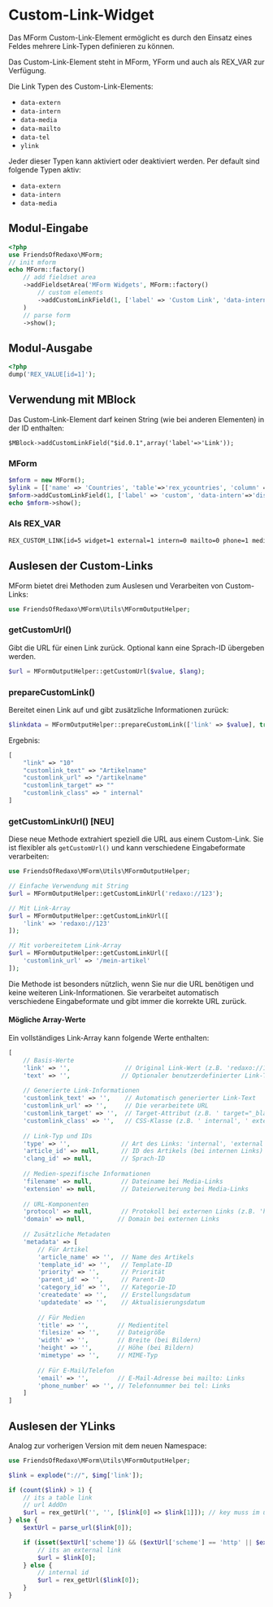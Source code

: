 # Custom-Link-Widget

Das MForm Custom-Link-Element ermöglicht es durch den Einsatz eines Feldes mehrere Link-Typen definieren zu können.  

Das Custom-Link-Element steht in MForm, YForm und auch als REX_VAR zur Verfügung.  

Die Link Typen des Custom-Link-Elements:

* `data-extern`
* `data-intern`
* `data-media`
* `data-mailto`
* `data-tel`
* `ylink`

Jeder dieser Typen kann aktiviert oder deaktiviert werden. Per default sind folgende Typen aktiv:

* `data-extern`
* `data-intern`
* `data-media`

## Modul-Eingabe

```php
<?php
use FriendsOfRedaxo\MForm;
// init mform
echo MForm::factory()
    // add fieldset area
    ->addFieldsetArea('MForm Widgets', MForm::factory()
        // custom elements
        ->addCustomLinkField(1, ['label' => 'Custom Link', 'data-intern' => 'enable', 'data-extern' => 'enable', 'data-media' => 'enable', 'data-mailto' => 'enable', 'data-tel' => 'enable'])
    )
    // parse form
    ->show();
```

## Modul-Ausgabe

```php
<?php
dump('REX_VALUE[id=1]');
```

## Verwendung mit MBlock

Das Custom-Link-Element darf keinen String (wie bei anderen Elementen) in der ID enthalten:  

`$MBlock->addCustomLinkField("$id.0.1",array('label'=>'Link'));`

### MForm

```php
$mform = new MForm();
$ylink = [['name' => 'Countries', 'table'=>'rex_ycountries', 'column' => 'de_de']];
$mform->addCustomLinkField(1, ['label' => 'custom', 'data-intern'=>'disable', 'data-extern'=>'enable', 'ylink' => $ylink]);
echo $mform->show();
```

### Als REX_VAR

```html
REX_CUSTOM_LINK[id=5 widget=1 external=1 intern=0 mailto=0 phone=1 media=1 ylink="Countries::rex_ycountries::de_de,CountriesEN::rex_ycountries::en_gb"]
```

## Auslesen der Custom-Links

MForm bietet drei Methoden zum Auslesen und Verarbeiten von Custom-Links:

```php
use FriendsOfRedaxo\MForm\Utils\MFormOutputHelper;
```

### getCustomUrl()

Gibt die URL für einen Link zurück. Optional kann eine Sprach-ID übergeben werden.

```php
$url = MFormOutputHelper::getCustomUrl($value, $lang);
```

### prepareCustomLink()

Bereitet einen Link auf und gibt zusätzliche Informationen zurück:

```php
$linkdata = MFormOutputHelper::prepareCustomLink(['link' => $value], true);
```

Ergebnis:
```php
[
    "link" => "10"
    "customlink_text" => "Artikelname"
    "customlink_url" => "/artikelname"
    "customlink_target" => ""
    "customlink_class" => " internal"
]
```

### getCustomLinkUrl() [NEU]

Diese neue Methode extrahiert speziell die URL aus einem Custom-Link. Sie ist flexibler als `getCustomUrl()` und kann verschiedene Eingabeformate verarbeiten:

```php
use FriendsOfRedaxo\MForm\Utils\MFormOutputHelper;

// Einfache Verwendung mit String
$url = MFormOutputHelper::getCustomLinkUrl('redaxo://123');

// Mit Link-Array
$url = MFormOutputHelper::getCustomLinkUrl([
    'link' => 'redaxo://123'
]);

// Mit vorbereitetem Link-Array
$url = MFormOutputHelper::getCustomLinkUrl([
    'customlink_url' => '/mein-artikel'
]);
```

Die Methode ist besonders nützlich, wenn Sie nur die URL benötigen und keine weiteren Link-Informationen. Sie verarbeitet automatisch verschiedene Eingabeformate und gibt immer die korrekte URL zurück.

#### Mögliche Array-Werte

Ein vollständiges Link-Array kann folgende Werte enthalten:

```php
[
    // Basis-Werte
    'link' => '',               // Original Link-Wert (z.B. 'redaxo://123', 'mailto:mail@domain.com')
    'text' => '',              // Optionaler benutzerdefinierter Link-Text
    
    // Generierte Link-Informationen
    'customlink_text' => '',    // Automatisch generierter Link-Text
    'customlink_url' => '',     // Die verarbeitete URL
    'customlink_target' => '',  // Target-Attribut (z.B. ' target="_blank" rel="noopener noreferrer"')
    'customlink_class' => '',   // CSS-Klasse (z.B. ' internal', ' external', ' media', ' mail', ' tel')
    
    // Link-Typ und IDs
    'type' => '',              // Art des Links: 'internal', 'external', 'media', 'email', 'telephone'
    'article_id' => null,      // ID des Artikels (bei internen Links)
    'clang_id' => null,        // Sprach-ID
    
    // Medien-spezifische Informationen
    'filename' => null,        // Dateiname bei Media-Links
    'extension' => null,       // Dateierweiterung bei Media-Links
    
    // URL-Komponenten
    'protocol' => null,        // Protokoll bei externen Links (z.B. 'http', 'https')
    'domain' => null,         // Domain bei externen Links
    
    // Zusätzliche Metadaten
    'metadata' => [
        // Für Artikel
        'article_name' => '',  // Name des Artikels
        'template_id' => '',   // Template-ID
        'priority' => '',      // Priorität
        'parent_id' => '',     // Parent-ID
        'category_id' => '',   // Kategorie-ID
        'createdate' => '',    // Erstellungsdatum
        'updatedate' => '',    // Aktualisierungsdatum
        
        // Für Medien
        'title' => '',        // Medientitel
        'filesize' => '',     // Dateigröße
        'width' => '',        // Breite (bei Bildern)
        'height' => '',       // Höhe (bei Bildern)
        'mimetype' => '',     // MIME-Typ
        
        // Für E-Mail/Telefon
        'email' => '',        // E-Mail-Adresse bei mailto: Links
        'phone_number' => '', // Telefonnummer bei tel: Links
    ]
]
```

## Auslesen der YLinks

Analog zur vorherigen Version mit dem neuen Namespace:

```php
use FriendsOfRedaxo\MForm\Utils\MFormOutputHelper;

$link = explode("://", $img['link']);

if (count($link) > 1) {
    // its a table link
    // url AddOn
    $url = rex_getUrl('', '', [$link[0] => $link[1]]); // key muss im url addon übereinstimmen
} else {
    $extUrl = parse_url($link[0]);

    if (isset($extUrl['scheme']) && ($extUrl['scheme'] == 'http' || $extUrl['scheme'] == 'https')) {
        // its an external link 
        $url = $link[0];
    } else {
        // internal id
        $url = rex_getUrl($link[0]);
    }
}
```
